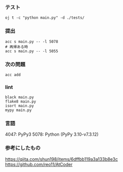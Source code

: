### テスト
```
oj t -c "python main.py" -d ./tests/
```

### 提出
```
acc s main.py -- -l 5078
# 再帰ある時
acc s main.py -- -l 5055
```

### 次の問題
```
acc add
```

### lint
```
black main.py
flake8 main.py
isort main.py
mypy main.py
```

### 言語
4047: PyPy3
5078: Python (PyPy 3.10-v7.3.12)

### 参考にしたもの
https://qiita.com/shun198/items/6dffbb119a3a133b8e3c
https://github.com/reo11/AtCoder
